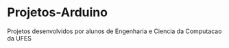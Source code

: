 Projetos-Arduino
================

Projetos desenvolvidos por alunos de Engenharia e Ciencia da Computacao da UFES
